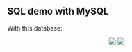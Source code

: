 ## SQL demo with MySQL

With this database:

<p align="center">
	<img src="company_database.png"/>
	<img src="er_diagram.png"/>
</p>
